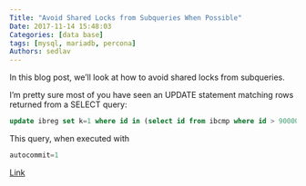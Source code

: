 ```yaml
---
Title: "Avoid Shared Locks from Subqueries When Possible"
Date: 2017-11-14 15:48:03
Categories: [data base]
tags: [mysql, mariadb, percona]
Authors: sedlav
---
```


In this blog post, we’ll look at how to avoid shared locks from subqueries.

I’m pretty sure most of you have seen an UPDATE statement matching rows returned from a SELECT query:

```sql
update ibreg set k=1 where id in (select id from ibcmp where id > 90000);
```

This query, when executed with

```sql
autocommit=1
```

[Link](https://www.percona.com/blog/2017/09/25/avoid-shared-locks-from-subqueries-when-possible/)
